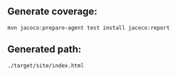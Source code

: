 ## Generate coverage:
```mvn jacoco:prepare-agent test install jacoco:report```
## Generated path:
```./target/site/index.html```